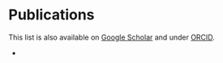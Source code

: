 # Publications
<p>This list is also available on <a href="https://scholar.google.de/citations?user=DMZ7Hc8AAAAJ">Google Scholar</a> and under <a href="https://orcid.org/0000-0001-7090-8717">ORCID</a>.</p>

<html>
     <ul class="doi-badges">
        <li class="__dimensions_badge_embed__" data-doi="10.1111/1462-2920.15186" data-hide-zero-citations="true" data-legend="hover-right" data-style="small_rectangle" ></li>
      </ul>
        <script async src="https://badge.dimensions.ai/badge.js" charset="utf-8"></script>
</html>
